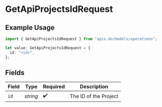 # GetApiProjectsIdRequest

## Example Usage

```typescript
import { GetApiProjectsIdRequest } from "apis.do/models/operations";

let value: GetApiProjectsIdRequest = {
  id: "<id>",
};
```

## Fields

| Field                 | Type                  | Required              | Description           |
| --------------------- | --------------------- | --------------------- | --------------------- |
| `id`                  | *string*              | :heavy_check_mark:    | The ID of the Project |
